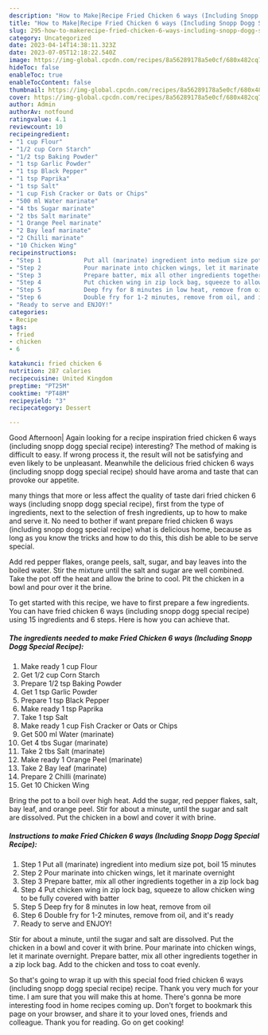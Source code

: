 ```yaml
---
description: "How to Make|Recipe Fried Chicken 6 ways (Including Snopp Dogg Special Recipe) {That is Special"
title: "How to Make|Recipe Fried Chicken 6 ways (Including Snopp Dogg Special Recipe) {That is Special"
slug: 295-how-to-makerecipe-fried-chicken-6-ways-including-snopp-dogg-special-recipe-that-is-special
category: Uncategorized
date: 2023-04-14T14:38:11.323Z
date: 2023-07-05T12:18:22.540Z
image: https://img-global.cpcdn.com/recipes/8a56289178a5e0cf/680x482cq70/fried-chicken-6-ways-including-snopp-dogg-special-recipe-recipe-main-photo.jpg
hideToc: false
enableToc: true
enableTocContent: false
thumbnail: https://img-global.cpcdn.com/recipes/8a56289178a5e0cf/680x482cq70/fried-chicken-6-ways-including-snopp-dogg-special-recipe-recipe-main-photo.jpg
cover: https://img-global.cpcdn.com/recipes/8a56289178a5e0cf/680x482cq70/fried-chicken-6-ways-including-snopp-dogg-special-recipe-recipe-main-photo.jpg
author: Admin
authorAv: notfound
ratingvalue: 4.1
reviewcount: 10
recipeingredient:
- "1 cup Flour"
- "1/2 cup Corn Starch"
- "1/2 tsp Baking Powder"
- "1 tsp Garlic Powder"
- "1 tsp Black Pepper"
- "1 tsp Paprika"
- "1 tsp Salt"
- "1 cup Fish Cracker or Oats or Chips"
- "500 ml Water marinate"
- "4 tbs Sugar marinate"
- "2 tbs Salt marinate"
- "1 Orange Peel marinate"
- "2 Bay leaf marinate"
- "2 Chilli marinate"
- "10 Chicken Wing"
recipeinstructions:
- "Step 1            Put all (marinate) ingredient into medium size pot, boil 15 minutes"
- "Step 2            Pour marinate into chicken wings, let it marinate overnight"
- "Step 3            Prepare batter, mix all other ingredients together in a zip lock bag"
- "Step 4            Put chicken wing in zip lock bag, squeeze to allow chicken wing to be fully covered with batter"
- "Step 5            Deep fry for 8 minutes in low heat, remove from oil"
- "Step 6            Double fry for 1-2 minutes, remove from oil, and it&#39;s ready"
- "Ready to serve and ENJOY!"
categories:
- Recipe
tags:
- fried
- chicken
- 6

katakunci: fried chicken 6 
nutrition: 287 calories
recipecuisine: United Kingdom
preptime: "PT25M"
cooktime: "PT48M"
recipeyield: "3"
recipecategory: Dessert

---
```



Good Afternoon| Again looking for a recipe inspiration fried chicken 6 ways (including snopp dogg special recipe) interesting? The method of making is difficult to easy. If wrong process it, the result will not be satisfying and even likely to be unpleasant. Meanwhile the delicious fried chicken 6 ways (including snopp dogg special recipe) should have aroma and taste that can provoke our appetite.






many things that more or less affect the quality of taste dari fried chicken 6 ways (including snopp dogg special recipe), first from the type of ingredients, next to the selection of fresh ingredients, up to how to make and serve it. No need to bother if want prepare fried chicken 6 ways (including snopp dogg special recipe) what is delicious home, because as long as you know the tricks and how to do this, this dish be able to be serve  special.


Add red pepper flakes, orange peels, salt, sugar, and bay leaves into the boiled water. Stir the mixture until the salt and sugar are well combined. Take the pot off the heat and allow the brine to cool. Pit the chicken in a bowl and pour over it the brine.


To get started with this recipe, we have to first prepare a few ingredients. You can have fried chicken 6 ways (including snopp dogg special recipe) using 15 ingredients and 6 steps. Here is how you can achieve that.

<!--inarticleads1-->

##### The ingredients needed to make Fried Chicken 6 ways (Including Snopp Dogg Special Recipe):

1. Make ready 1 cup Flour
1. Get 1/2 cup Corn Starch
1. Prepare 1/2 tsp Baking Powder
1. Get 1 tsp Garlic Powder
1. Prepare 1 tsp Black Pepper
1. Make ready 1 tsp Paprika
1. Take 1 tsp Salt
1. Make ready 1 cup Fish Cracker or Oats or Chips
1. Get 500 ml Water (marinate)
1. Get 4 tbs Sugar (marinate)
1. Take 2 tbs Salt (marinate)
1. Make ready 1 Orange Peel (marinate)
1. Take 2 Bay leaf (marinate)
1. Prepare 2 Chilli (marinate)
1. Get 10 Chicken Wing


Bring the pot to a boil over high heat. Add the sugar, red pepper flakes, salt, bay leaf, and orange peel. Stir for about a minute, until the sugar and salt are dissolved. Put the chicken in a bowl and cover it with brine. 

<!--inarticleads2-->

##### Instructions to make Fried Chicken 6 ways (Including Snopp Dogg Special Recipe):

1. Step 1            Put all (marinate) ingredient into medium size pot, boil 15 minutes
1. Step 2            Pour marinate into chicken wings, let it marinate overnight
1. Step 3            Prepare batter, mix all other ingredients together in a zip lock bag
1. Step 4            Put chicken wing in zip lock bag, squeeze to allow chicken wing to be fully covered with batter
1. Step 5            Deep fry for 8 minutes in low heat, remove from oil
1. Step 6            Double fry for 1-2 minutes, remove from oil, and it&#39;s ready
1. Ready to serve and ENJOY!

Stir for about a minute, until the sugar and salt are dissolved. Put the chicken in a bowl and cover it with brine. Pour marinate into chicken wings, let it marinate overnight. Prepare batter, mix all other ingredients together in a zip lock bag. Add to the chicken and toss to coat evenly. 

So that's going to wrap it up with this special food fried chicken 6 ways (including snopp dogg special recipe) recipe. Thank you very much for your time. I am sure that you will make this at home. There's gonna be more interesting food in home recipes coming up. Don't forget to bookmark this page on your browser, and share it to your loved ones, friends and colleague. Thank you for reading. Go on get cooking!
